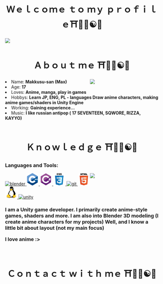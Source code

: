 <h1 align = "center">Ｗｅｌｃｏｍｅ ｔｏ  ｍｙ  ｐｒｏｆｉｌｅ⛩️🌸🍥☯🍜 </h1>
<img src="https://static.wikia.nocookie.net/rezero/images/d/d3/Memory_snow_-_Emilia_3.jpg/revision/latest/scale-to-width-down/1000?cb=20210515144925">

<h1 align = "center">Ａｂｏｕｔ  ｍｅ ⛩️🌸🍥☯🍜 </h1>
<img align = "right" src="https://media1.tenor.com/m/-lFV17DHQEsAAAAC/qxwaii-rem.gif" width="225px">

<li>Name: <b> Makkusu-san (Max) </b> </li>
<li>Age: <b> 17 </b> </li>
<li>Loves: <b> Anime, manga, play in games </b> </li>
<li>Hobbys: <b>Learn JP, ENG, PL - languages Draw anime characters, making anime games/shaders in Unity Engine </b> </li>
<li> Working: <b> Gaining experience... </b> </li>
<li> Music: <b> I like russian antipop ( 17 SEVENTEEN, SQWORE, RIZZA, KAYYO) </b> </li>
 <br> <p><h1 align = "center">Ｋｎｏｗｌｅｄｇｅ ⛩️🌸🍥☯🍜 </h1></p>

<p align="left">
</p>
<h3 align="left">Languages and Tools:</h3>
<img align = "right" src="https://media1.tenor.com/m/NMAMk3d1dkEAAAAd/re-zero-anime-girl.gif"  width="225px">


<p align="left"> <a href="https://www.blender.org/" target="_blank" rel="noreferrer"> <img src="https://download.blender.org/branding/community/blender_community_badge_white.svg" alt="blender" width="40" height="40"/> </a> <a href="https://www.w3schools.com/cpp/" target="_blank" rel="noreferrer"> <img src="https://raw.githubusercontent.com/devicons/devicon/master/icons/cplusplus/cplusplus-original.svg" alt="cplusplus" width="40" height="40"/> </a> <a href="https://www.w3schools.com/cs/" target="_blank" rel="noreferrer"> <img src="https://raw.githubusercontent.com/devicons/devicon/master/icons/csharp/csharp-original.svg" alt="csharp" width="40" height="40"/> </a> <a href="https://www.w3schools.com/css/" target="_blank" rel="noreferrer"> <img src="https://raw.githubusercontent.com/devicons/devicon/master/icons/css3/css3-original-wordmark.svg" alt="css3" width="40" height="40"/> </a> <a href="https://git-scm.com/" target="_blank" rel="noreferrer"> <img src="https://www.vectorlogo.zone/logos/git-scm/git-scm-icon.svg" alt="git" width="40" height="40"/> </a> <a href="https://www.w3.org/html/" target="_blank" rel="noreferrer"> <img src="https://raw.githubusercontent.com/devicons/devicon/master/icons/html5/html5-original-wordmark.svg" alt="html5" width="40" height="40"/> </a> <a href="https://www.linux.org/" target="_blank" rel="noreferrer"> <img src="https://raw.githubusercontent.com/devicons/devicon/master/icons/linux/linux-original.svg" alt="linux" width="40" height="40"/> </a> <a href="https://unity.com/" target="_blank" rel="noreferrer"> <img src="https://www.vectorlogo.zone/logos/unity3d/unity3d-icon.svg" alt="unity" width="40" height="40"/> </a> </p>



<h3>I am a Unity game developer. I primarily create anime-style games, shaders and more. 
I am also into Blender 3D modeling (I create anime characters for my projects) 
Well, and I know a little bit about layout (not my main focus) 

I love anime :>

</h3>


<br>
 <p><h1 align = "center">Ｃｏｎｔａｃｔ    ｗｉｔｈ     ｍｅ ⛩️🌸🍥☯🍜 </h1></p>
 
 




